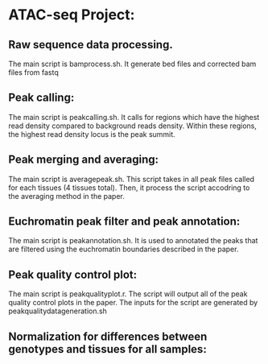 # **ATAC-seq Project:**

## Raw sequence data processing. 

The main script is bamprocess.sh. It generate bed files and corrected bam files from fastq 

## Peak calling:

The main script is peakcalling.sh. It calls for regions which have the highest read density compared to background reads density. Within these regions, the highest read density locus is the peak summit.

## Peak merging and averaging:

The main script is averagepeak.sh. This script takes in all peak files called for each tissues (4 tissues total). Then, it process the script accodring to the averaging method in the paper. 

## Euchromatin peak filter and peak annotation: 

The main script is peakannotation.sh. It is used to annotated the peaks that are filtered using the euchromatin boundaries described in the paper. 

## Peak quality control plot:

The main script is peakqualityplot.r. The script will output all of the peak quality control plots in the paper. The inputs for the script are generated by peakqualitydatageneration.sh

## Normalization for differences between genotypes and tissues for all samples:



